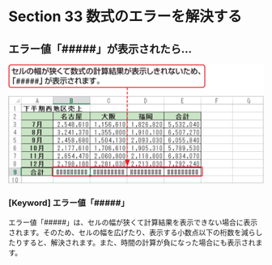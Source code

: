 # Section 33 数式のエラーを解決する

## エラー値「&#035;&#035;&#035;&#035;&#035;」が表示されたら…

![](001.png)

### [Keyword] エラー値「&#035;&#035;&#035;&#035;&#035;」
エラー値「&#035;&#035;&#035;&#035;&#035;」は、セルの幅が狭くて計算結果を表示できない場合に表示されます。そのため、セルの幅を広げたり、表示する小数点以下の桁数を減らしたりすると、解決されます。また、時間の計算が負になった場合にも表示されます。
